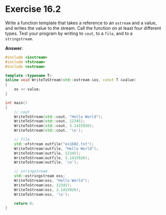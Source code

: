 # Exercise 16.2

Write a function template that takes a reference to an `ostream` and a value, and writes the value to the stream. Call the function on at least four different types. Test your program by writing to `cout`, to a `file`, and to a `stringstream`.

**Answer**:

```cpp
#include <iostream>
#include <fstream>
#include <sstream>

template <typename T>
inline void WriteToStream(std::ostream &os, const T &value)
{
    os << value;
}

int main()
{
    // cout
    WriteToStream(std::cout, "Hello World");
    WriteToStream(std::cout, 12345);
    WriteToStream(std::cout, 3.1415926);
    WriteToStream(std::cout, '\n');

    // file
    std::ofstream outfile("ex1602.txt");
    WriteToStream(outfile, "Hello World");
    WriteToStream(outfile, 12345);
    WriteToStream(outfile, 3.1415926);
    WriteToStream(outfile, '\n');

    // stringstream
    std::ostringstream oss;
    WriteToStream(oss, "Hello World");
    WriteToStream(oss, 12345);
    WriteToStream(oss, 3.1415926);
    WriteToStream(oss, '\n');

    return 0;
}
```
